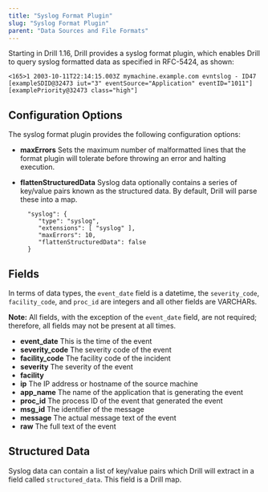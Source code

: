 ```yaml
---
title: "Syslog Format Plugin"
slug: "Syslog Format Plugin"
parent: "Data Sources and File Formats"
---
```


Starting in Drill 1.16, Drill provides a syslog format plugin, which enables Drill to query syslog formatted data as specified in RFC-5424, as shown:

	<165>1 2003-10-11T22:14:15.003Z mymachine.example.com evntslog - ID47 [exampleSDID@32473 iut="3" eventSource="Application" eventID="1011"][examplePriority@32473 class="high"]

## Configuration Options
The syslog format plugin provides the following configuration options:



- **maxErrors**
Sets the maximum number of malformatted lines that the format plugin will tolerate before throwing an error and halting execution.
- **flattenStructuredData**
Syslog data optionally contains a series of key/value pairs known as the structured data. By default, Drill will parse these into a map.

		"syslog": {
		   "type": "syslog",
		   "extensions": [ "syslog" ],
		   "maxErrors": 10,
		   "flattenStructuredData": false
		}

## Fields

In terms of data types, the `event_date` field is a datetime, the `severity_code`, `facility_code`, and `proc_id` are integers and all other fields are VARCHARs.

**Note:** All fields, with the exception of the `event_date` field, are not required; therefore, all fields may not be present at all times.

- **event_date**
This is the time of the event
- **severity_code**
The severity code of the event
- **facility_code**
The facility code of the incident
- **severity**
The severity of the event
- **facility**
- **ip**
The IP address or hostname of the source machine
- **app_name**
The name of the application that is generating the event
- **proc_id**
The process ID of the event that generated the event
- **msg_id**
The identifier of the message
- **message**
The actual message text of the event
- **raw**
The full text of the event

## Structured Data

Syslog data can contain a list of key/value pairs which Drill will extract in a field called `structured_data`. This field is a Drill map.
